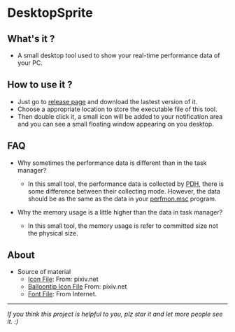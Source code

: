# DesktopSprite

## What's it ?

- A small desktop tool used to show your real-time performance data of your PC.

## How to use it ?

- Just go to [release page](https://github.com/ww-rm/DesktopSprite/releases) and download the lastest version of it.
- Choose a appropriate location to store the executable file of this tool.
- Then double click it, a small icon will be added to your notification area and you can see a small floating window appearing on you desktop.

## FAQ

- Why sometimes the performance data is different than in the task manager?
  - In this small tool, the performance data is collected by [PDH](https://docs.microsoft.com/en-us/windows/win32/perfctrs/performance-counters-portal), there is some difference between their collecting mode. However, the data should be as the same as the data in your [perfmon.msc](https://docs.microsoft.com/en-us/windows-server/administration/windows-commands/perfmon) program.

- Why the memory usage is a little higher than the data in task manager?
  - In this small tool, the memory usage is refer to committed size not the physical size.

## About

- Source of material
  - [Icon File](https://github.com/ww-rm/DesktopSprite/blob/main/DesktopSprite/res/appicon_dark.png): From: pixiv.net
  - [Balloontip Icon File](https://github.com/ww-rm/DesktopSprite/blob/main/DesktopSprite/res/timealarm.png) From: pixiv.net
  - [Font File](https://github.com/ww-rm/DesktopSprite/blob/main/DesktopSprite/res/AGENCYR.TTF): From Internet.

---

*If you think this project is helpful to you, plz star it and let more people see it. :)*
